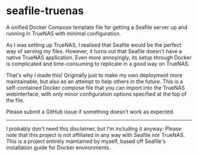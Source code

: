 # seafile-truenas

A unified Docker Compose template file for getting a Seafile server up and running in TrueNAS with minimal configuration.

As I was setting up TrueNAS, I realised that Seafile would be the perfect way of serving my files.
However, it turns out that Seafile doesn't have a native TrueNAS application. Even more annoyingly, its setup through
Docker is complicated and time-consuming to replicate in a good way on TrueNAS.

That's why I made this! Originally just to make my own deployment more maintainable, but also as an attempt to help
others in the future. This is a self-contained Docker compose file that you can import into the TrueNAS webinterface,
with only minor configuration options specified at the top of the file.

Please submit a GitHub issue if something doesn't work as expected.

---

I probably don't need this disclaimer, but I'm including it anyway: Please note that this project is not affiliated
in any way with Seafile nor TrueNAS. This is a project entirely maintained by myself, based off Seafile's installation
guide for Docker environments.

